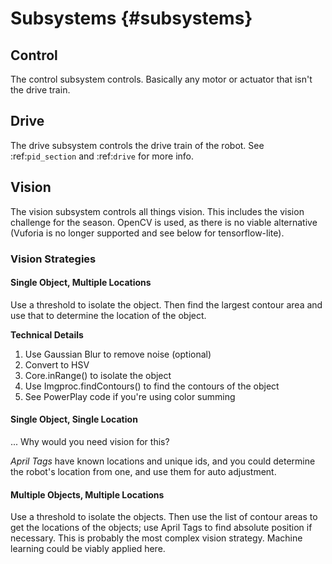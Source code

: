 Subsystems {#subsystems}
=================

## Control

The control subsystem controls. Basically any motor or actuator that isn't the drive train.

## Drive
The drive subsystem controls the drive train of the robot.
See :ref:`pid_section` and :ref:`drive` for more info.

## Vision
The vision subsystem controls all things vision. This includes the vision challenge for the season.
OpenCV is used, as there is no viable alternative (Vuforia is no longer supported and see below for tensorflow-lite).

### Vision Strategies

#### Single Object, Multiple Locations

Use a threshold to isolate the object.
Then find the largest contour area and use that to determine the location of the object.

**Technical Details**
1. Use Gaussian Blur to remove noise (optional)
2. Convert to HSV
3. Core.inRange() to isolate the object
4. Use Imgproc.findContours() to find the contours of the object
5. See PowerPlay code if you're using color summing

#### Single Object, Single Location

... Why would you need vision for this?

*April Tags* have known locations and unique ids, and you could determine the robot's location from one,
and use them for auto adjustment.

#### Multiple Objects, Multiple Locations

Use a threshold to isolate the objects.
Then use the list of contour areas to get the locations of the objects; use April Tags to find absolute position if necessary.
This is probably the most complex vision strategy. Machine learning could be viably applied here.
